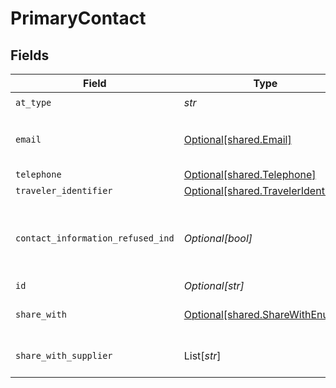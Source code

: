 # PrimaryContact


## Fields

| Field                                                                            | Type                                                                             | Required                                                                         | Description                                                                      | Example                                                                          |
| -------------------------------------------------------------------------------- | -------------------------------------------------------------------------------- | -------------------------------------------------------------------------------- | -------------------------------------------------------------------------------- | -------------------------------------------------------------------------------- |
| `at_type`                                                                        | *str*                                                                            | :heavy_check_mark:                                                               | N/A                                                                              | PrimaryContact                                                                   |
| `email`                                                                          | [Optional[shared.Email]](../../models/shared/email.md)                           | :heavy_minus_sign:                                                               | Electronic email addresses, in IETF specified format.                            |                                                                                  |
| `telephone`                                                                      | [Optional[shared.Telephone]](../../models/shared/telephone.md)                   | :heavy_minus_sign:                                                               | N/A                                                                              |                                                                                  |
| `traveler_identifier`                                                            | [Optional[shared.TravelerIdentifier]](../../models/shared/traveleridentifier.md) | :heavy_minus_sign:                                                               | N/A                                                                              |                                                                                  |
| `contact_information_refused_ind`                                                | *Optional[bool]*                                                                 | :heavy_minus_sign:                                                               | If true, the passenger has refused to provide emergency contact details          | true                                                                             |
| `id`                                                                             | *Optional[str]*                                                                  | :heavy_minus_sign:                                                               | N/A                                                                              |                                                                                  |
| `share_with`                                                                     | [Optional[shared.ShareWithEnum]](../../models/shared/sharewithenum.md)           | :heavy_minus_sign:                                                               | Share with like Supplier,agency etc                                              |                                                                                  |
| `share_with_supplier`                                                            | List[*str*]                                                                      | :heavy_minus_sign:                                                               | Primary contact shared with supplier                                             |                                                                                  |